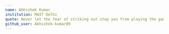 ```yaml
---
name: Abhishek Kumar
institution: MAIT Delhi
quote: Never let the fear of striking out stop you from playing the game
github_user: Abhishek-kumar09
---
```

